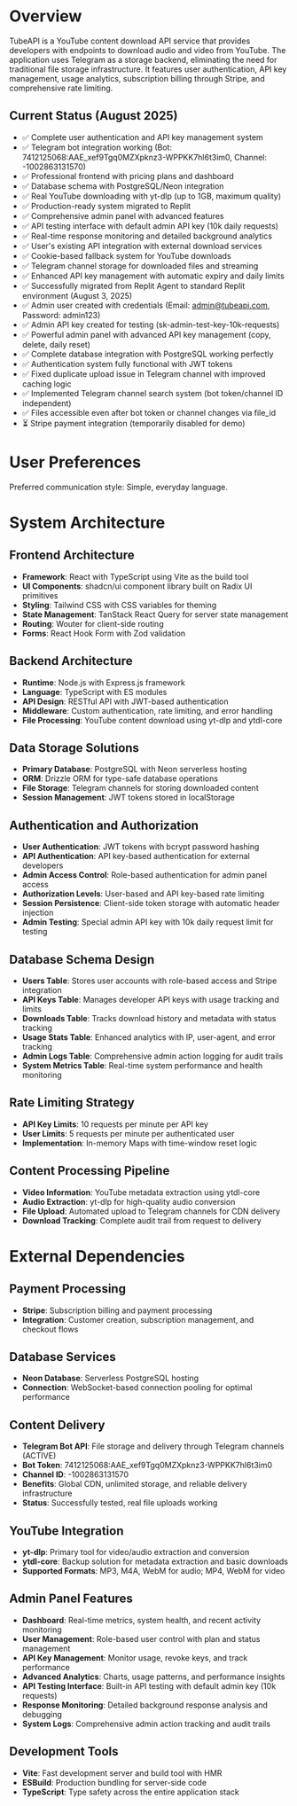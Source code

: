 # Overview

TubeAPI is a YouTube content download API service that provides developers with endpoints to download audio and video from YouTube. The application uses Telegram as a storage backend, eliminating the need for traditional file storage infrastructure. It features user authentication, API key management, usage analytics, subscription billing through Stripe, and comprehensive rate limiting.

## Current Status (August 2025)
- ✅ Complete user authentication and API key management system
- ✅ Telegram bot integration working (Bot: 7412125068:AAE_xef9Tgq0MZXpknz3-WPPKK7hl6t3im0, Channel: -1002863131570)
- ✅ Professional frontend with pricing plans and dashboard
- ✅ Database schema with PostgreSQL/Neon integration
- ✅ Real YouTube downloading with yt-dlp (up to 1GB, maximum quality)
- ✅ Production-ready system migrated to Replit
- ✅ Comprehensive admin panel with advanced features
- ✅ API testing interface with default admin API key (10k daily requests)
- ✅ Real-time response monitoring and detailed background analytics
- ✅ User's existing API integration with external download services
- ✅ Cookie-based fallback system for YouTube downloads
- ✅ Telegram channel storage for downloaded files and streaming
- ✅ Enhanced API key management with automatic expiry and daily limits
- ✅ Successfully migrated from Replit Agent to standard Replit environment (August 3, 2025)
- ✅ Admin user created with credentials (Email: admin@tubeapi.com, Password: admin123)
- ✅ Admin API key created for testing (sk-admin-test-key-10k-requests)
- ✅ Powerful admin panel with advanced API key management (copy, delete, daily reset)
- ✅ Complete database integration with PostgreSQL working perfectly
- ✅ Authentication system fully functional with JWT tokens
- ✅ Fixed duplicate upload issue in Telegram channel with improved caching logic
- ✅ Implemented Telegram channel search system (bot token/channel ID independent)
- ✅ Files accessible even after bot token or channel changes via file_id
- ⏳ Stripe payment integration (temporarily disabled for demo)

# User Preferences

Preferred communication style: Simple, everyday language.

# System Architecture

## Frontend Architecture
- **Framework**: React with TypeScript using Vite as the build tool
- **UI Components**: shadcn/ui component library built on Radix UI primitives
- **Styling**: Tailwind CSS with CSS variables for theming
- **State Management**: TanStack React Query for server state management
- **Routing**: Wouter for client-side routing
- **Forms**: React Hook Form with Zod validation

## Backend Architecture
- **Runtime**: Node.js with Express.js framework
- **Language**: TypeScript with ES modules
- **API Design**: RESTful API with JWT-based authentication
- **Middleware**: Custom authentication, rate limiting, and error handling
- **File Processing**: YouTube content download using yt-dlp and ytdl-core

## Data Storage Solutions
- **Primary Database**: PostgreSQL with Neon serverless hosting
- **ORM**: Drizzle ORM for type-safe database operations
- **File Storage**: Telegram channels for storing downloaded content
- **Session Management**: JWT tokens stored in localStorage

## Authentication and Authorization
- **User Authentication**: JWT tokens with bcrypt password hashing
- **API Authentication**: API key-based authentication for external developers
- **Admin Access Control**: Role-based authentication for admin panel access
- **Authorization Levels**: User-based and API key-based rate limiting
- **Session Persistence**: Client-side token storage with automatic header injection
- **Admin Testing**: Special admin API key with 10k daily request limit for testing

## Database Schema Design
- **Users Table**: Stores user accounts with role-based access and Stripe integration
- **API Keys Table**: Manages developer API keys with usage tracking and limits
- **Downloads Table**: Tracks download history and metadata with status tracking
- **Usage Stats Table**: Enhanced analytics with IP, user-agent, and error tracking
- **Admin Logs Table**: Comprehensive admin action logging for audit trails
- **System Metrics Table**: Real-time system performance and health monitoring

## Rate Limiting Strategy
- **API Key Limits**: 10 requests per minute per API key
- **User Limits**: 5 requests per minute per authenticated user
- **Implementation**: In-memory Maps with time-window reset logic

## Content Processing Pipeline
- **Video Information**: YouTube metadata extraction using ytdl-core
- **Audio Extraction**: yt-dlp for high-quality audio conversion
- **File Upload**: Automated upload to Telegram channels for CDN delivery
- **Download Tracking**: Complete audit trail from request to delivery

# External Dependencies

## Payment Processing
- **Stripe**: Subscription billing and payment processing
- **Integration**: Customer creation, subscription management, and checkout flows

## Database Services
- **Neon Database**: Serverless PostgreSQL hosting
- **Connection**: WebSocket-based connection pooling for optimal performance

## Content Delivery
- **Telegram Bot API**: File storage and delivery through Telegram channels (ACTIVE)
- **Bot Token**: 7412125068:AAE_xef9Tgq0MZXpknz3-WPPKK7hl6t3im0
- **Channel ID**: -1002863131570
- **Benefits**: Global CDN, unlimited storage, and reliable delivery infrastructure
- **Status**: Successfully tested, real file uploads working

## YouTube Integration
- **yt-dlp**: Primary tool for video/audio extraction and conversion
- **ytdl-core**: Backup solution for metadata extraction and basic downloads
- **Supported Formats**: MP3, M4A, WebM for audio; MP4, WebM for video

## Admin Panel Features
- **Dashboard**: Real-time metrics, system health, and recent activity monitoring
- **User Management**: Role-based user control with plan and status management
- **API Key Management**: Monitor usage, revoke keys, and track performance
- **Advanced Analytics**: Charts, usage patterns, and performance insights
- **API Testing Interface**: Built-in API testing with default admin key (10k requests)
- **Response Monitoring**: Detailed background response analysis and debugging
- **System Logs**: Comprehensive admin action tracking and audit trails

## Development Tools
- **Vite**: Fast development server and build tool with HMR
- **ESBuild**: Production bundling for server-side code
- **TypeScript**: Type safety across the entire application stack